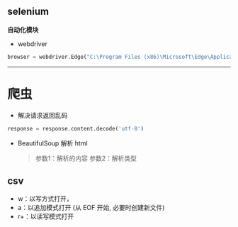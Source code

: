 ## selenium 
**自动化模块**
+ webdriver 
```py
browser = webdriver.Edge("C:\Program Files (x86)\Microsoft\Edge\Application\msedgedriver.exe")
```
---
# 爬虫
+ 解决请求返回乱码
```py
response = response.content.decode('utf-8')
```  
+ BeautifulSoup 解析 html 
  > 参数1：解析的内容 参数2：解析类型

## csv
+ w：以写方式打开， 
+ a：以追加模式打开 (从 EOF 开始, 必要时创建新文件) 
+ r+：以读写模式打开 

  

